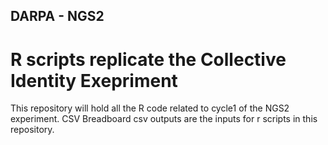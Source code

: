 ## DARPA - NGS2

# R scripts replicate the Collective Identity Exepriment

This repository will hold all the R code related to cycle1 of the NGS2 experiment. CSV Breadboard csv outputs are the inputs for r scripts in this repository. 
